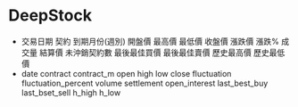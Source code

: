# DeepStock

* 交易日期	契約	到期月份(週別)	開盤價	最高價	最低價	收盤價	漲跌價	漲跌%	成交量	結算價	未沖銷契約數	最後最佳買價	最後最佳賣價	歷史最高價	歷史最低價
* date	contract	contract_m	open	high	low	close	fluctuation	fluctuation_percent	volume	settlement	open_interest	last_best_buy	last_bset_sell	h_high	h_low


